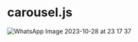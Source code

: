 # carousel.js
 
![WhatsApp Image 2023-10-28 at 23 17 37](https://github.com/B00rges/carousel.js/assets/123204710/09c7da94-0003-4dc8-ba72-d1ec62e307ec)
